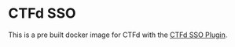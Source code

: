 # CTFd SSO
This is a pre built docker image for CTFd with the [CTFd SSO Plugin](https://github.com/tgmstudios/CTFd-SSO-plugin).
